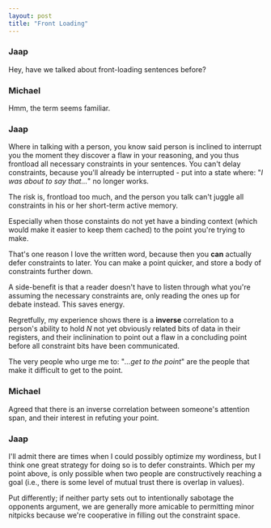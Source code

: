 ```yaml
---
layout: post
title: "Front Loading"
---
```


### Jaap
Hey, have we talked about front-loading sentences before?

### Michael
Hmm, the term seems familiar.

### Jaap
Where in talking with a person, you know said person is inclined to interrupt
you the moment they discover a flaw in your reasoning, and you thus frontload
all necessary constraints in your sentences. You can't delay constraints, because
you'll already be interrupted - put into a state where: "*I was about to say
that...*" no longer works.

The risk is, frontload too much, and the person you talk can't juggle all constraints in 
his or her short-term active memory. 

Especially when those constaints do not yet have a binding context (which would make it
easier to keep them cached) to the point you're trying to make.

That's one reason I love the written word, because then you **can** actually defer
constraints to later. You can make a point quicker, and store a body of constraints 
further down.

A side-benefit is that a reader doesn't have to listen through what you're assuming
the necessary constraints are, only reading the ones up for debate instead. This saves energy.

Regretfully, my experience shows there is a **inverse** correlation to a person's ability to
hold *N* not yet obviously related bits of data in their registers, and their inclinination to
point out a flaw in a concluding point before all constraint bits have been communicated.

The very people who urge me to: "*...get to the point*" are the people that make it difficult to
get to the point.

### Michael
Agreed that there is an inverse correlation between someone's attention span, and
their interest in refuting your point.

### Jaap
I'll admit there are times when I could possibly optimize my wordiness, but I think
one great strategy for doing so is to defer constraints. Which per my point above, is only
possible when two people are constructively reaching a goal (i.e., there is some level of
mutual trust there is overlap in values).

Put differently; if neither party sets out to intentionally sabotage the opponents argument,
we are generally more amicable to permitting minor nitpicks because we're cooperative
in filling out the constraint space.
